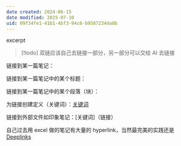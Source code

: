 ```yaml
---
date created: 2024-06-15
date modified: 2025-07-10
uid: 09f34fe1-41b1-4bf3-94c6-b9587234da8b
---
```


excerpt

<!-- more -->

>[!todo]
> 双链应该自己去链接一部分，另一部分可以交给 AI 去链接

链接到某一篇笔记：[](%20)

链接到某一篇笔记中的某个标题：[](%20#%20)

链接到某一篇笔记中的某个段落（块）：[](%20#%20^%20)

为链接创建定义（关键词）：[关键词](%20)

链接到外部文件如印象笔记：[关键词]（链接）

自己过去用 excel 做的笔记有大量的 hyperlink，当然最完美的实践还是 [Deeplinks](Deeplinks.md)
